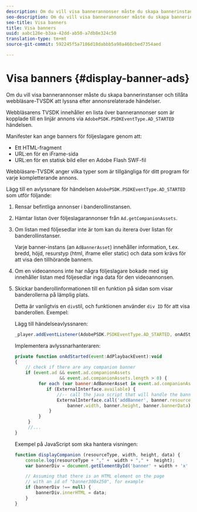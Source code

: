 ```yaml
---
description: Om du vill visa bannerannonser måste du skapa bannerinstanser och tillåta webbläsare-TVSDK att lyssna efter annonsrelaterade händelser.
seo-description: Om du vill visa bannerannonser måste du skapa bannerinstanser och tillåta webbläsare-TVSDK att lyssna efter annonsrelaterade händelser.
seo-title: Visa banners
title: Visa banners
uuid: aabc126e-b3aa-42dd-ab50-a7db8e324c50
translation-type: tm+mt
source-git-commit: 592245f5a7186d18dabbb5a98a468cbed7354aed

---
```



# Visa banners {#display-banner-ads}

Om du vill visa bannerannonser måste du skapa bannerinstanser och tillåta webbläsare-TVSDK att lyssna efter annonsrelaterade händelser.

Webbläsarens TVSDK innehåller en lista över bannerannonser som är kopplade till en linjär annons via `AdobePSDK.PSDKEventType.AD_STARTED` händelsen.

Manifester kan ange banners för följeslagare genom att:

* Ett HTML-fragment
* URL:en för en iFrame-sida
* URL:en för en statisk bild eller en Adobe Flash SWF-fil

Webbläsare-TVSDK anger vilka typer som är tillgängliga för ditt program för varje kompletterande annons.

Lägg till en avlyssnare för händelsen `AdobePSDK.PSDKEventType.AD_STARTED` som utför följande:
1. Rensar befintliga annonser i banderollinstansen.
1. Hämtar listan över följeslagarannonser från `Ad.getCompanionAssets`.
1. Om listan med följesedlar inte är tom kan du iterera över listan för banderollinstanser.

   Varje banner-instans (an `AdBannerAsset`) innehåller information, t.ex. bredd, höjd, resurstyp (html, iframe eller static) och data som krävs för att visa den tillhörande bannern.
1. Om en videoannons inte har några följeslagare bokade med sig innehåller listan med följesedlar inga data för den videoannonsen.
1. Skickar banderollinformationen till en funktion på sidan som visar banderollerna på lämplig plats.

   Detta är vanligtvis en `div`stil, och funktionen använder `div ID` för att visa banderollen. Exempel:

   Lägg till händelseavlyssnaren:

   ```js
   _player.addEventListener(AdobePSDK.PSDKEventType.AD_STARTED, onAdStarted);
   ```

   Implementera avlyssnarhanteraren:

   ```js
   private function onAdStarted(event:AdPlaybackEvent):void 
   { 
       // check if there are any companion banner 
       if (event.ad && event.ad.companionAssets  
                    && event.ad.companionAssets.length > 0) { 
            for each (var banner:AdBannerAsset in event.ad.companionAssets) { 
               if (ExternalInterface.available) { 
                   //-- call the java script that will handle the banner display. 
                   ExternalInterface.call('addBanner', banner.resourceType,  
                       banner.width, banner.height, banner.bannerData); 
                } 
            } 
        }  
        //...        
   }
   ```

   Exempel på JavaScript som ska hantera visningen:

   ```js
   function displayCompanion (resourceType, width, height, data) { 
       console.log(resourceType + "," +  width + "," +  height); 
       var bannerDiv = document.getElementById('banner' + width + 'x' + height);  
   
       // Assuming that there is an HTML element on the page  
       // with an id of "banner300x250", for example 
       if (bannerDiv !== null) { 
           bannerDiv.innerHTML = data; 
       } 
   }
   ```


